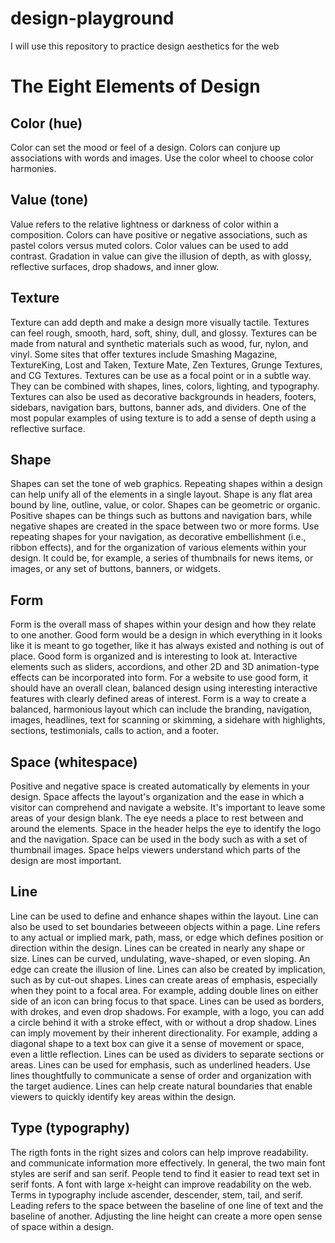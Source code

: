# design-playground
I will use this repository to practice design aesthetics for the web

# The Eight Elements of Design
## Color (hue)
Color can set the mood or feel of a design. Colors can conjure up associations with words and images. Use the color wheel to choose color harmonies.

## Value (tone)
Value refers to the relative lightness or darkness of color within a composition. Colors can have positive or negative associations, such as pastel colors versus muted colors. Color values can be used to add contrast. Gradation in value can give the illusion of depth, as with glossy, reflective surfaces, drop shadows, and inner glow.

## Texture
Texture can add depth and make a design more visually tactile. Textures can feel rough, smooth, hard, soft, shiny, dull, and glossy. Textures can be made from natural and synthetic materials such as wood, fur, nylon, and vinyl. Some sites that offer textures include Smashing Magazine, TextureKing, Lost and Taken, Texture Mate, Zen Textures, Grunge Textures, and CG Textures. Textures can be use as a focal point or in a subtle way. They can be combined with shapes, lines, colors, lighting, and typography. Textures can also be used as decorative backgrounds in headers, footers, sidebars, navigation bars, buttons, banner ads, and dividers. One of the most popular examples of using texture is to add a sense of depth using a reflective surface.

## Shape
Shapes can set the tone of web graphics. Repeating shapes within a design can help unify all of the elements in a single layout. Shape is any flat area bound by line, outline, value, or color. Shapes can be geometric or organic. Positive shapes can be things such as buttons and navigation bars, while negative shapes are created in the space between two or more forms. Use repeating shapes for your navigation, as decorative embellishment (i.e., ribbon effects), and for the organization of various elements within your design. It could be, for example, a series of thumbnails for news items, or images, or any set of buttons, banners, or widgets.

## Form
Form is the overall mass of shapes within your design and how they relate to one another. Good form would be a design in which everything in it looks like it is meant to go together, like it has always existed and nothing is out of place. Good form is organized and is interesting to look at. Interactive elements such as sliders, accordions, and other 2D and 3D animation-type effects can be incorporated into form. For a website to use good form, it should have an overall clean, balanced design using interesting interactive features with clearly defined areas of interest. Form is a way to create a balanced, harmonious layout which can include the branding, navigation, images, headlines, text for scanning or skimming, a sidehare with highlights, sections, testimonials, calls to action, and a footer.

## Space (whitespace)
Positive and negative space is created automatically by elements in your design. Space affects the layout's organization and the ease in which a visitor can comprehend and navigate a website. It's important to leave some areas of your design blank. The eye needs a place to rest between and around the elements. Space in the header helps the eye to identify the logo and the navigation. Space can be used in the body such as with a set of thumbnail images. Space helps viewers understand which parts of the design are most important.

## Line
Line can be used to define and enhance shapes within the layout. Line can also be used to set boundaries betweeen objects within a page. Line refers to any actual or implied mark, path, mass, or edge which defines position or direction within the design. Lines can be created in nearly any shape or size. Lines can be curved, undulating, wave-shaped, or even sloping. An edge can create the illusion of line. Lines can also be created by implication, such as by cut-out shapes. Lines can create areas of emphasis, especially when they point to a focal area. For example, adding double lines on either side of an icon can bring focus to that space. Lines can be used as borders, with drokes, and even drop shadows. For example, with a logo, you can add a circle behind it with a stroke effect, with or without a drop shadow. Lines can imply movement by their inherent directionality. For example, adding a diagonal shape to a text box can give it a sense of movement or space, even a little reflection. Lines can be used as dividers to separate sections or areas. Lines can be used for emphasis, such as underlined headers. Use lines thoughtfully to communicate a sense of order and organization with the target audience. Lines can help create natural boundaries that enable viewers to quickly identify key areas within the design.


## Type (typography)
The rigth fonts in the right sizes and colors can help improve readability. and communicate information more effectively. In general, the two main font styles are serif and san serif. People tend to find it easier to read text set in serif fonts. A font with large x-height can improve readability on the web. Terms in typography include ascender, descender, stem, tail, and serif. Leading refers to the space between the baseline of one line of text and the baseline of another. Adjusting the line height can create a more open sense of space within a design.